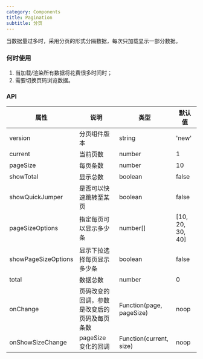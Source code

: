 ```yaml
---
category: Components
title: Pagination
subtitle: 分页
---
```

当数据量过多时，采用分页的形式分隔数据，每次只加载显示一部分数据。

### 何时使用
1. 当加载/渲染所有数据将花费很多时间时；
2. 需要切换页码浏览数据。

### API

| 属性 | 说明 | 类型 | 默认值 |
| --- | --- | --- | --- |
| version | 分页组件版本 | string | 'new' |
| current | 当前页数 | number | 1 |
| pageSize | 每页条数 | number | 10 |
| showTotal | 显示总数 | boolean | false |
| showQuickJumper | 是否可以快速跳转至某页 | boolean | false |
| pageSizeOptions | 指定每页可以显示多少条 | number[] | [10, 20, 30, 40] |
| showPageSizeOptions | 显示下拉选择每页显示多少条 | boolean | false |
| total | 数据总数 | number | 0 |
| onChange | 页码改变的回调，参数是改变后的页码及每页条数 | Function(page, pageSize) | noop |
| onShowSizeChange | pageSize 变化的回调 | Function(current, size) | noop |

